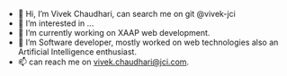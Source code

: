 - 👋 Hi, I’m Vivek Chaudhari, can search me on git @vivek-jci
- 👀 I’m interested in ...
- 🌱 I’m currently working on XAAP web development.
- 💞️ I’m Software developer, mostly worked on web technologies also an Artificial Intelligence enthusiast.
- 📫 can reach me on vivek.chaudhari@jci.com.

<!---
vivek-jci/vivek-jci is a ✨ special ✨ repository because its `README.md` (this file) appears on your GitHub profile.
You can click the Preview link to take a look at your changes.
--->

